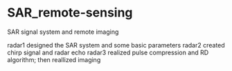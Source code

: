 # SAR_remote-sensing
SAR signal system and remote imaging

radar1 designed the SAR system and some basic parameters
radar2 created chirp signal and radar echo
radar3 realized pulse compression and RD algorithm; then reallized imaging
